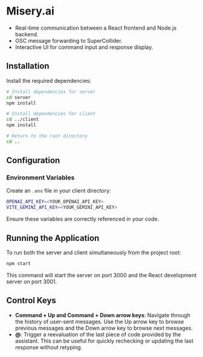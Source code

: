 # Misery.ai

- Real-time communication between a React frontend and Node.js backend.
- OSC message forwarding to SuperCollider.
- Interactive UI for command input and response display.

## Installation

Install the required dependencies:

```bash
# Install dependencies for server
cd server
npm install

# Install dependencies for client
cd ../client
npm install

# Return to the root directory
cd ..
```

## Configuration

### Environment Variables

Create an `.env` file in your client directory:

```bash
OPENAI_API_KEY=<YOUR_OPENAI_API_KEY>
VITE_GEMINI_API_KEY=<YOUR_GEMINI_API_KEY>
```

Ensure these variables are correctly referenced in your code.

## Running the Application

To run both the server and client simultaneously from the project root:

```bash
npm start
```

This command will start the server on port 3000 and the React development server on port 3001.

## Control Keys

- **Command + Up and Command + Down arrow keys**: Navigate through the history of user-sent messages. Use the Up arrow key to browse previous messages and the Down arrow key to browse next messages.
- **@**: Trigger a reevaluation of the last piece of code provided by the assistant. This can be useful for quickly rechecking or updating the last response without retyping.
